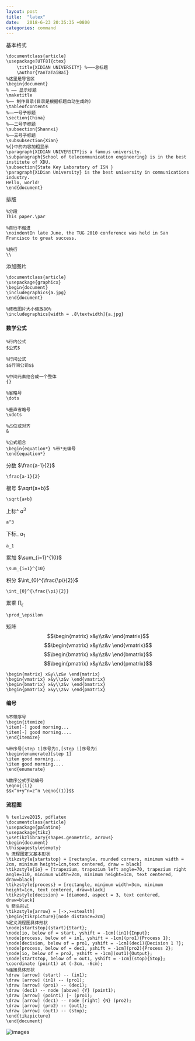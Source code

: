 ```yaml
---
layout: post
title:  "latex"
date:   2018-6-23 20:35:35 +0800
categories: command
---
```

<head>
    <script src="https://cdn.mathjax.org/mathjax/latest/MathJax.js?config=TeX-AMS-MML_HTMLorMML" type="text/javascript"></script>
    <script type="text/x-mathjax-config">
        MathJax.Hub.Config({
            tex2jax: {
            skipTags: ['script', 'noscript', 'style', 'textarea', 'pre'],
            inlineMath: [['$','$']]
            }
        });
    </script>
</head>

基本格式
```
\documentclass{article}
\usepackage[UTF8]{ctex}
    \title{XIDIAN UNIVERSITY} %———总标题
    \author{YanTaTaiBai}
%这里是导言区
\begin{document}
% —— 显示标题
\maketitle
%—— 制作目录(目录是根据标题自动生成的)
\tableofcontents
%——一号子标题
\section{China}
%——二号子标题
\subsection{Shannxi}
%——三号子标题
\subsubsection{Xian}
%{}中的内容加粗显示
\paragraph{XIDIAN UNIVERSITY}is a famous university.
\subparagraph{School of telecommunication engineering} is in the best institute of XDU.
\subsection{State Key Laboratory of ISN }
\paragraph{XiDian University} is the best university in communications industry. 
Hello, world!
\end{document}
```


排版
```
%分段
This paper.\par

%首行不缩进
\noindentIn late June, the TUG 2010 conference was held in San Francisco to great success. 

%换行
\\
```

添加图片
```
\documentclass{article}
\usepackage{graphicx}
\begin{document}
\includegraphics{a.jpg}
\end{document}

%修改图片大小缩放80%
\includegraphics[width = .8\textwidth]{a.jpg}
```

#### 数学公式
```
%行内公式
$公式$

%行间公式
$$行间公司$$

%中间元素结合成一个整体
{}

%省略号
\dots

%垂直省略号
\vdots

%占位或对齐
&

%公式组合
\begin{equation*} %带*无编号
\end{equation*}
```

分数
$\frac{a-1}{2}$
``` 
\frac{a-1}{2}
```

根号
$\sqrt{a+b}$
```
\sqrt{a+b}
```

上标^
$a^3$
```
a^3 
```

下标_
$a_1$
```
a_1
```

累加
$\sum_{i=1}^{10}$
```
\sum_{i=1}^{10}
```

积分
$\int_{0}^{\frac{\pi}{2}}$
```
\int_{0}^{\frac{\pi}{2}}
```

累乘
$\prod_\epsilon$
```
\prod_\epsilon
```

矩阵
$$\begin{matrix} x&y\\z&v \end{matrix}$$
$$\begin{vmatrix} x&y\\z&v \end{vmatrix}$$
$$\begin{bmatrix} x&y\\z&v \end{bmatrix}$$
$$\begin{pmatrix} x&y\\z&v \end{pmatrix}$$
```
\begin{matrix} x&y\\z&v \end{matrix}
\begin{vmatrix} x&y\\z&v \end{vmatrix}
\begin{bmatrix} x&y\\z&v \end{bmatrix}
\begin{pmatrix} x&y\\z&v \end{pmatrix}
```

#### 编号
```
%不带序号
\begin{itemize}
\item[-] good morning...
\item[-] good morning....
\end{itemize}

%带序号[step 1]序号为1,[step i]序号为i
\begin{enumerate}[step 1]
\item good morning...
\item good morning....
\end{enumerate}

%数序公式手动编号
\eqno{(1)}
$$x^n+y^n=z^n \eqno{(1)}$$
```

#### 流程图
```
% texlive2015, pdflatex
\documentclass{article}
\usepackage{palatino}
\usepackage{tikz}
\usetikzlibrary{shapes.geometric, arrows}
\begin{document}
\thispagestyle{empty}
% 流程图定义基本形状
\tikzstyle{startstop} = [rectangle, rounded corners, minimum width = 2cm, minimum height=1cm,text centered, draw = black]
\tikzstyle{io} = [trapezium, trapezium left angle=70, trapezium right angle=110, minimum width=2cm, minimum height=1cm, text centered, draw=black]
\tikzstyle{process} = [rectangle, minimum width=3cm, minimum height=1cm, text centered, draw=black]
\tikzstyle{decision} = [diamond, aspect = 3, text centered, draw=black]
% 箭头形式
\tikzstyle{arrow} = [->,>=stealth]
\begin{tikzpicture}[node distance=2cm]
%定义流程图具体形状
\node[startstop](start){Start};
\node[io, below of = start, yshift = -1cm](in1){Input};
\node[process, below of = in1, yshift = -1cm](pro1){Process 1};
\node[decision, below of = pro1, yshift = -1cm](dec1){Decision 1 ?};
\node[process, below of = dec1, yshift = -1cm](pro2){Process 2};
\node[io, below of = pro2, yshift = -1cm](out1){Output};
\node[startstop, below of = out1, yshift = -1cm](stop){Stop};
\coordinate (point1) at (-3cm, -6cm);
%连接具体形状
\draw [arrow] (start) -- (in1);
\draw [arrow] (in1) -- (pro1);
\draw [arrow] (pro1) -- (dec1);
\draw (dec1) -- node [above] {Y} (point1);
\draw [arrow] (point1) |- (pro1);
\draw [arrow] (dec1) -- node [right] {N} (pro2);
\draw [arrow] (pro2) -- (out1);
\draw [arrow] (out1) -- (stop);
\end{tikzpicture}
\end{document}
```

![images](/source/latex.png)
